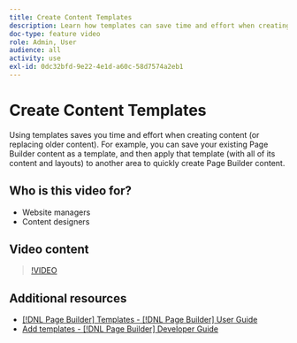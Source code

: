 ```yaml
---
title: Create Content Templates
description: Learn how templates can save time and effort when creating content or replacing older content.
doc-type: feature video
role: Admin, User
audience: all
activity: use
exl-id: 0dc32bfd-9e22-4e1d-a60c-58d7574a2eb1
---
```

# Create Content Templates

Using templates saves you time and effort when creating content (or replacing older content). For example, you can save your existing Page Builder content as a template, and then apply that template (with all of its content and layouts) to another area to quickly create Page Builder content.

## Who is this video for?

- Website managers
- Content designers

## Video content

>[!VIDEO](https://video.tv.adobe.com/v/343787?quality=12&learn=on)

## Additional resources

- [[!DNL Page Builder] Templates - [!DNL Page Builder] User Guide](https://experienceleague.adobe.com/docs/commerce-admin/page-builder/templates.html)
- [Add templates - [!DNL Page Builder] Developer Guide](https://developer.adobe.com/commerce/frontend-core/page-builder/content-types/create/add-templates/)
